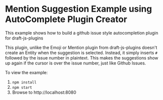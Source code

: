 # Mention Suggestion Example using AutoComplete Plugin Creator

This example shows how to build a github issue style autocompletion plugin for draft-js-plugins

This plugin, unlike the Emoji or Mention plugin from draft-js-plugins doesn't create an Entity when the suggestion
is selected. Instead, it simply inserts `#` followed by the issue number in plaintext. This makes the suggestions show
up again if the cursor is over the issue number, just like Github Issues.

To view the example:
1. `npm install`
2. `npm start`
3. Browse to http://localhost:8080
